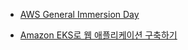 - [AWS General Immersion Day](https://catalog.workshops.aws/general-immersionday/en-US/basic-modules)

- [Amazon EKS로 웹 애플리케이션 구축하기](https://catalog.us-east-1.prod.workshops.aws/workshops/9c0aa9ab-90a9-44a6-abe1-8dff360ae428/ko-KR)